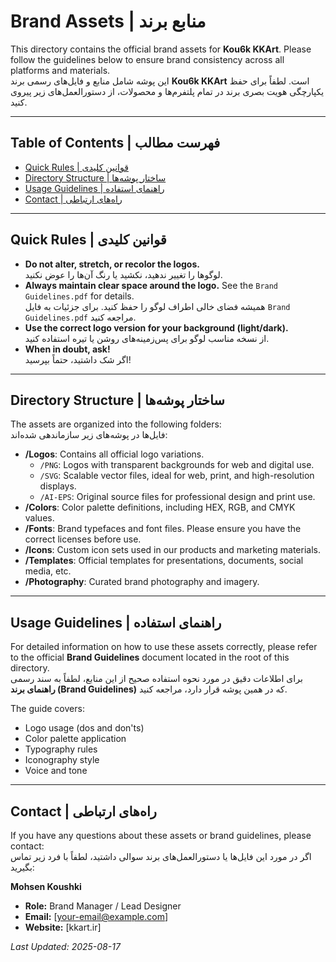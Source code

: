 # Brand Assets | منابع برند

This directory contains the official brand assets for **Kou6k KKArt**. Please follow the guidelines below to ensure brand consistency across all platforms and materials.  
این پوشه شامل منابع و فایل‌های رسمی برند **Kou6k KKArt** است. لطفاً برای حفظ یکپارچگی هویت بصری برند در تمام پلتفرم‌ها و محصولات، از دستورالعمل‌های زیر پیروی کنید.

---

## Table of Contents | فهرست مطالب
- [Quick Rules | قوانین کلیدی](#quick-rules--قوانین-کلیدی)
- [Directory Structure | ساختار پوشه‌ها](#directory-structure--ساختار-پوشه‌ها)
- [Usage Guidelines | راهنمای استفاده](#usage-guidelines--راهنمای-استفاده)
- [Contact | راه‌های ارتباطی](#contact--راه‌های-ارتباطی)

---

## Quick Rules | قوانین کلیدی
- **Do not alter, stretch, or recolor the logos.**  
  لوگوها را تغییر ندهید، نکشید یا رنگ آن‌ها را عوض نکنید.
- **Always maintain clear space around the logo.** See the `Brand Guidelines.pdf` for details.  
  همیشه فضای خالی اطراف لوگو را حفظ کنید. برای جزئیات به فایل `Brand Guidelines.pdf` مراجعه کنید.
- **Use the correct logo version for your background (light/dark).**  
  از نسخه مناسب لوگو برای پس‌زمینه‌های روشن یا تیره استفاده کنید.
- **When in doubt, ask!**  
  اگر شک داشتید، حتماً بپرسید!

---

## Directory Structure | ساختار پوشه‌ها
The assets are organized into the following folders:  
فایل‌ها در پوشه‌های زیر سازماندهی شده‌اند:

- **/Logos**: Contains all official logo variations.  
  - `/PNG`: Logos with transparent backgrounds for web and digital use.  
  - `/SVG`: Scalable vector files, ideal for web, print, and high-resolution displays.  
  - `/AI-EPS`: Original source files for professional design and print use.
- **/Colors**: Color palette definitions, including HEX, RGB, and CMYK values.  
- **/Fonts**: Brand typefaces and font files. Please ensure you have the correct licenses before use.  
- **/Icons**: Custom icon sets used in our products and marketing materials.  
- **/Templates**: Official templates for presentations, documents, social media, etc.  
- **/Photography**: Curated brand photography and imagery.

---

## Usage Guidelines | راهنمای استفاده
For detailed information on how to use these assets correctly, please refer to the official **Brand Guidelines** document located in the root of this directory.  
برای اطلاعات دقیق در مورد نحوه استفاده صحیح از این منابع، لطفاً به سند رسمی **راهنمای برند (Brand Guidelines)** که در همین پوشه قرار دارد، مراجعه کنید.

The guide covers:  
- Logo usage (dos and don'ts)  
- Color palette application  
- Typography rules  
- Iconography style  
- Voice and tone

---

## Contact | راه‌های ارتباطی
If you have any questions about these assets or brand guidelines, please contact:  
اگر در مورد این فایل‌ها یا دستورالعمل‌های برند سوالی داشتید، لطفاً با فرد زیر تماس بگیرید:

**Mohsen Koushki**  
- **Role:** Brand Manager / Lead Designer  
- **Email:** [your-email@example.com]  
- **Website:** [kkart.ir]

*Last Updated: 2025-08-17*
